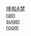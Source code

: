 <a href="https://740641444.github.io/H5CSS3/css3/ameng" >哆啦A梦</a><br> 
<a href="https://740641444.github.io/H5CSS3/css3/rain" >rain</a><br> 
<a href="https://740641444.github.io/H5CSS3/suger" >suger</a><br> 
<a href="https://740641444.github.io/H5CSS3/room" >room</a><br> 
